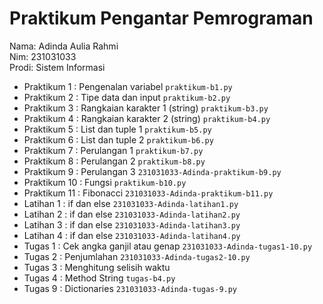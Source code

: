 # Praktikum Pengantar Pemrograman

<div> Nama: Adinda Aulia Rahmi </div>
<div> Nim: 231031033 </div>
<div> Prodi: Sistem Informasi </div>

* Praktikum 1 : Pengenalan variabel `praktikum-b1.py`
* Praktikum 2 : Tipe data dan input `praktikum-b2.py`
* Praktikum 3 : Rangkaian karakter 1 (string) `praktikum-b3.py`
* Praktikum 4 : Rangkaian karakter 2 (string) `praktikum-b4.py`
* Praktikum 5 : List dan tuple 1 `praktikum-b5.py`
* Praktikum 6 : List dan tuple 2 `praktikum-b6.py`
* Praktikum 7 : Perulangan 1 `praktikum-b7.py`
* Praktikum 8 : Perulangan 2 `praktikum-b8.py`
* Praktikum 9 : Perulangan 3 `231031033-Adinda-praktikum-b9.py`
* Praktikum 10 : Fungsi `praktikum-b10.py`
* Praktikum 11 : Fibonacci `231031033-Adinda-praktikum-b11.py`
* Latihan 1 : if dan else `231031033-Adinda-latihan1.py`
* Latihan 2 : if dan else `231031033-Adinda-latihan2.py`
* Latihan 3 : if dan else `231031033-Adinda-latihan3.py`
* Latihan 4 : if dan else `231031033-Adinda-latihan4.py`
* Tugas 1 : Cek angka ganjil atau genap `231031033-Adinda-tugas1-10.py`
* Tugas 2 : Penjumlahan `231031033-Adinda-tugas2-10.py`
* Tugas 3 : Menghitung selisih waktu 
* Tugas 4 : Method String `tugas-b4.py`
* Tugas 9 : Dictionaries `231031033-Adinda-tugas-9.py`
